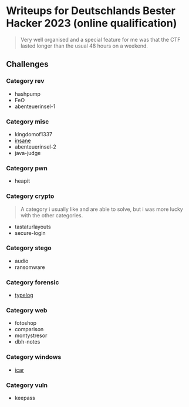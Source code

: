 # Writeups for Deutschlands Bester Hacker 2023 (online qualification)
> Very well organised and a special feature for me was that the CTF lasted longer than the usual 48 hours on a weekend.

## Challenges

### Category rev
* hashpump
* FeO
* abenteuerinsel-1

### Category misc
* kingdomof1337
* [insane](insane/)
* abenteuerinsel-2
* java-judge

### Category pwn
* heapit

### Category crypto
> A category i usually like and are able to solve, but i was more lucky with the other categories.
* tastaturlayouts
* secure-login

### Category stego
* audio
* ransomware

### Category forensic
* [typelog](typelog/)

### Category web
* fotoshop
* comparison
* montystresor
* dbh-notes

### Category windows
* [icar](icar/)

### Category vuln
* keepass
